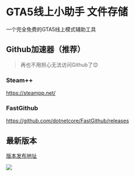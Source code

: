 # GTA5线上小助手 文件存储

一个完全免费的GTA5线上模式辅助工具

## Github加速器（推荐）

> 再也不用担心无法访问Github了😊

### Steam++
https://steampp.net/

### FastGithub
https://github.com/dotnetcore/FastGithub/releases

## 最新版本

[版本发布地址](https://github.com/CrazyZhang666/GTA5OnlineTools/releases)  

![](https://cdn.jsdelivr.net/gh/CrazyZhang666/BlogImages/Images/Hexo/202112211813075.png)
